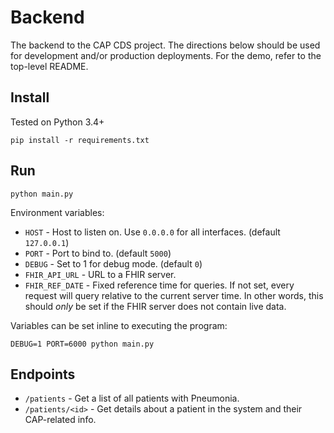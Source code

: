 # Backend

The backend to the CAP CDS project. The directions below should be used for development and/or production deployments. For the demo, refer to the top-level README.

## Install

Tested on Python 3.4+

```
pip install -r requirements.txt
```

## Run

```
python main.py
```

Environment variables:

- `HOST` - Host to listen on. Use `0.0.0.0` for all interfaces. (default `127.0.0.1`)
- `PORT` - Port to bind to. (default `5000`)
- `DEBUG` - Set to 1 for debug mode. (default `0`)
- `FHIR_API_URL` - URL to a FHIR server.
- `FHIR_REF_DATE` - Fixed reference time for queries. If not set, every request will query relative to the current server time. In other words, this should *only* be set if the FHIR server does not contain live data.

Variables can be set inline to executing the program:

```
DEBUG=1 PORT=6000 python main.py
```

## Endpoints

- `/patients` - Get a list of all patients with Pneumonia.
- `/patients/<id>` - Get details about a patient in the system and their CAP-related info.
